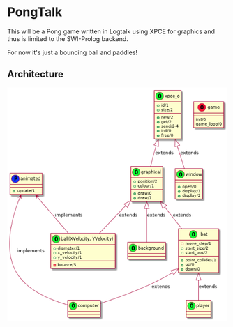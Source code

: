 # PongTalk

This will be a Pong game written in Logtalk using XPCE for graphics and
thus is limited to the SWI-Prolog backend.

For now it's just a bouncing ball and paddles!

## Architecture
![design uml](design.png)

